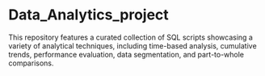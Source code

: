 # Data_Analytics_project
This repository features a curated collection of SQL scripts showcasing a variety of analytical techniques, including time-based analysis, cumulative trends, performance evaluation, data segmentation, and part-to-whole comparisons.
